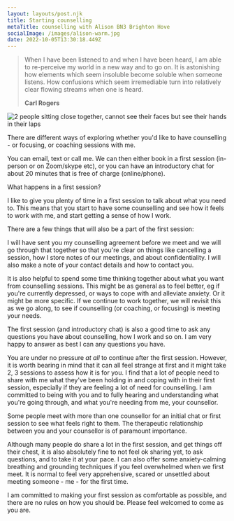 ```yaml
---
layout: layouts/post.njk
title: Starting counselling
metaTitle: counselling with Alison BN3 Brighton Hove
socialImage: /images/alison-warm.jpg
date: 2022-10-05T13:30:18.449Z
---
```

> When I have been listened to and when I have been heard, I am able to re-perceive my world in a new way and to go on. It is astonishing how elements which seem insoluble become soluble when someone listens. How confusions which seem irremediable turn into relatively clear flowing streams when one is heard.
>
> **C﻿arl Rogers**

![2 people sitting close together, cannot see their faces but see their hands in their laps](/images/priscilla-du-preez-F9DFuJoS9EU-unsplash.jpg)

There are different ways of exploring whether you'd like to have counselling - or focusing, or coaching sessions with me.

Y﻿ou can email, text or call me. We can then either book in a first session (in-person or on Zoom/skype etc), or you can have an introductory chat for about 20 minutes that is free of charge (online/phone).

W﻿hat happens in a first session?

I﻿ like to give you plenty of time in a first session to talk about what you need to. This means that you start to have some counselling and see how it feels to work with me, and start getting a sense of how I work.

T﻿here are a few things that will also be a part of the first session:

I﻿ will have sent you my counselling agreement before we meet and we will go through that together so that you're clear on things like cancelling a session, how I store notes of our meetings, and about confidentiality. I will also make a note of your contact details and how to contact you.

It is also helpful to spend some time thinking together about what you want from counselling sessions. This might be as general as to feel better, eg if you're currently depressed, or ways to cope with and alleviate anxiety. Or it might be more specific. If we continue to work together, we will revisit this as we go along, to see if counselling (or coaching, or focusing) is meeting your needs. 

T﻿he first session (and introductory chat) is also a good time to ask any questions you have about counselling, how I work and so on. I am very happy to answer as best I can any questions you have.

Y﻿ou are under no pressure *at all* to continue after the first session. However, it is worth bearing in mind that it can all feel strange at first and it might take 2, 3 sessions to assess how it is for you. I find that a lot of people need to share with me what they've been holding in and coping with in their first session, especially if they are feeling a lot of need for counselling. I am committed to being with you and to fully hearing and understanding what you're going through, and what you're needing from me, your counsellor.

Some people meet with more than one counsellor for an initial chat or first session to see what feels right to them. The therapeutic relationship between you and your counsellor is of paramount importance.

A﻿lthough many people do share a lot in the first session, and get things off their chest, it is also absolutely fine to not feel ok sharing yet, to ask questions, and to take it at your pace. I can also offer some anxiety-calming breathing and grounding techniques if you feel overwhelmed when we first meet. It is normal to feel very apprehensive, scared or unsettled about meeting someone - me - for the first time.

I﻿ am committed to making your first session as comfortable as possible, and there are no rules on how you should be. Please feel welcomed to come as you are.